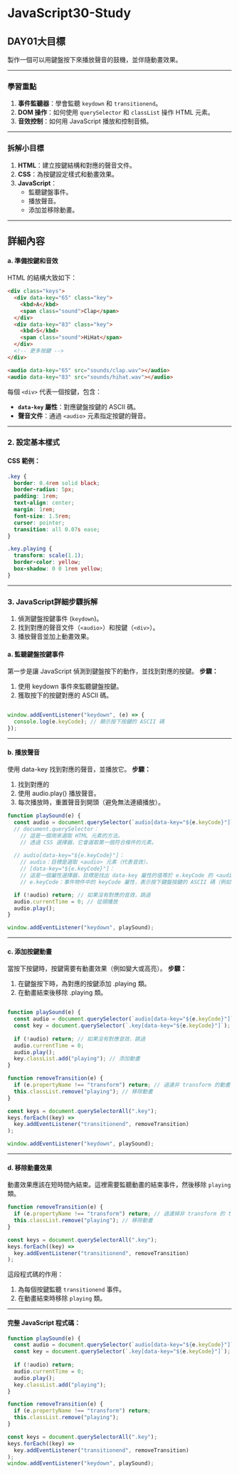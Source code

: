 # JavaScript30-Study
## **DAY01大目標**
製作一個可以用鍵盤按下來播放聲音的鼓機，並伴隨動畫效果。

---

### **學習重點**
1. **事件監聽器**：學會監聽 `keydown` 和 `transitionend`。
2. **DOM 操作**：如何使用 `querySelector` 和 `classList` 操作 HTML 元素。
3. **音效控制**：如何用 JavaScript 播放和控制音頻。

---

### **拆解小目標**
1. **HTML**：建立按鍵結構和對應的聲音文件。
2. **CSS**：為按鍵設定樣式和動畫效果。
3. **JavaScript**：
   - 監聽鍵盤事件。
   - 播放聲音。
   - 添加並移除動畫。

---

## **詳細內容**

#### **a. 準備按鍵和音效**
HTML 的結構大致如下：
```html
<div class="keys">
  <div data-key="65" class="key">
    <kbd>A</kbd>
    <span class="sound">Clap</span>
  </div>
  <div data-key="83" class="key">
    <kbd>S</kbd>
    <span class="sound">HiHat</span>
  </div>
  <!-- 更多按鍵 -->
</div>

<audio data-key="65" src="sounds/clap.wav"></audio>
<audio data-key="83" src="sounds/hihat.wav"></audio>
```

每個 `<div>` 代表一個按鍵，包含：
- **`data-key` 屬性**：對應鍵盤按鍵的 ASCII 碼。
- **聲音文件**：通過 `<audio>` 元素指定按鍵的聲音。

---

### **2. 設定基本樣式**
#### **CSS 範例**：
```css
.key {
  border: 0.4rem solid black;
  border-radius: 5px;
  padding: 1rem;
  text-align: center;
  margin: 1rem;
  font-size: 1.5rem;
  cursor: pointer;
  transition: all 0.07s ease;
}

.key.playing {
  transform: scale(1.1);
  border-color: yellow;
  box-shadow: 0 0 1rem yellow;
}
```
---

### **3. JavaScript詳細步驟拆解**
1. 偵測鍵盤按鍵事件 (`keydown`)。
2. 找到對應的聲音文件（`<audio>`）和按鍵（`<div>`）。
3. 播放聲音並加上動畫效果。

#### **a. 監聽鍵盤按鍵事件**
第一步是讓 JavaScript 偵測到鍵盤按下的動作，並找到對應的按鍵。
**步驟：**
1. 使用 keydown 事件來監聽鍵盤按鍵。
2. 獲取按下的按鍵對應的 ASCII 碼。

```javascript

window.addEventListener("keydown", (e) => {
  console.log(e.keyCode); // 顯示按下按鍵的 ASCII 碼
});
```
---
#### **b. 播放聲音**
使用 data-key 找到對應的聲音，並播放它。
**步驟：**
1. 找到對應的 <audio> 元素。
2. 使用 audio.play() 播放聲音。
3. 每次播放時，重置聲音到開頭（避免無法連續播放）。

```javascript
function playSound(e) {
  const audio = document.querySelector(`audio[data-key="${e.keyCode}"]`);
  // document.querySelector：
    // 這是一個用來選取 HTML 元素的方法。
    // 透過 CSS 選擇器，它會選取第一個符合條件的元素。
  
  // audio[data-key="${e.keyCode}"]：
    // audio：目標是選取 <audio> 元素（代表音效）。
    // [data-key="${e.keyCode}"]：
    // 這是一個屬性選擇器，目標是找出 data-key 屬性的值等於 e.keyCode 的 <audio>。
    // e.keyCode：事件物件中的 keyCode 屬性，表示按下鍵盤按鍵的 ASCII 碼（例如，65 代表字母 A，83 代表字母 S）。

  if (!audio) return; // 如果沒有對應的音效，跳過
  audio.currentTime = 0; // 從頭播放
  audio.play();
}

window.addEventListener("keydown", playSound);
```
---
#### **c. 添加按鍵動畫**
當按下按鍵時，按鍵需要有動畫效果（例如變大或高亮）。
**步驟：**
1. 在鍵盤按下時，為對應的按鍵添加 .playing 類。
2. 在動畫結束後移除 .playing 類。

```javascript

function playSound(e) {
  const audio = document.querySelector(`audio[data-key="${e.keyCode}"]`);
  const key = document.querySelector(`.key[data-key="${e.keyCode}"]`);
  
  if (!audio) return; // 如果沒有對應音效，跳過
  audio.currentTime = 0;
  audio.play();
  key.classList.add("playing"); // 添加動畫
}

function removeTransition(e) {
  if (e.propertyName !== "transform") return; // 過濾非 transform 的動畫
  this.classList.remove("playing"); // 移除動畫
}

const keys = document.querySelectorAll(".key");
keys.forEach((key) =>
  key.addEventListener("transitionend", removeTransition)
);

window.addEventListener("keydown", playSound);

```
---
#### **d. 移除動畫效果**
動畫效果應該在短時間內結束。這裡需要監聽動畫的結束事件，然後移除 `playing` 類。

```javascript
function removeTransition(e) {
  if (e.propertyName !== "transform") return; // 過濾掉非 transform 的 transition
  this.classList.remove("playing"); // 移除動畫
}

const keys = document.querySelectorAll(".key");
keys.forEach((key) =>
  key.addEventListener("transitionend", removeTransition)
);
```

這段程式碼的作用：
1. 為每個按鍵監聽 `transitionend` 事件。
2. 在動畫結束時移除 `playing` 類。

---

#### **完整 JavaScript 程式碼**：
```javascript
function playSound(e) {
  const audio = document.querySelector(`audio[data-key="${e.keyCode}"]`);
  const key = document.querySelector(`.key[data-key="${e.keyCode}"]`);
  
  if (!audio) return;
  audio.currentTime = 0;
  audio.play();
  key.classList.add("playing");
}

function removeTransition(e) {
  if (e.propertyName !== "transform") return;
  this.classList.remove("playing");
}

const keys = document.querySelectorAll(".key");
keys.forEach((key) =>
  key.addEventListener("transitionend", removeTransition)
);
window.addEventListener("keydown", playSound);
```
